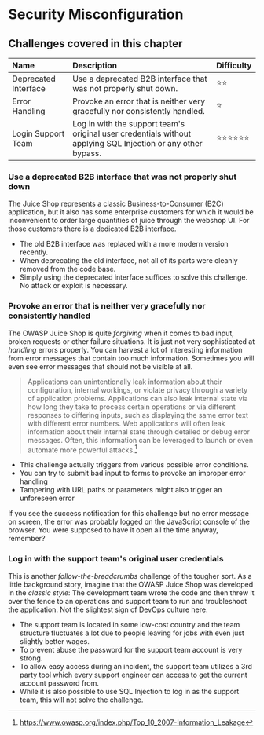 # Security Misconfiguration

## Challenges covered in this chapter

| Name                 | Description                                                                                                  | Difficulty |
|:---------------------|:-------------------------------------------------------------------------------------------------------------|:-----------|
| Deprecated Interface | Use a deprecated B2B interface that was not properly shut down.                                              | ⭐⭐        |
| Error Handling       | Provoke an error that is neither very gracefully nor consistently handled.                                   | ⭐          |
| Login Support Team   | Log in with the support team's original user credentials without applying SQL Injection or any other bypass. | ⭐⭐⭐⭐⭐⭐  |

### Use a deprecated B2B interface that was not properly shut down

The Juice Shop represents a classic Business-to-Consumer (B2C)
application, but it also has some enterprise customers for which it
would be inconvenient to order large quantities of juice through the
webshop UI. For those customers there is a dedicated B2B interface.

* The old B2B interface was replaced with a more modern version
  recently.
* When deprecating the old interface, not all of its parts were cleanly
  removed from the code base.
* Simply using the deprecated interface suffices to solve this
  challenge. No attack or exploit is necessary.

### Provoke an error that is neither very gracefully nor consistently handled

The OWASP Juice Shop is quite _forgiving_ when it comes to bad input,
broken requests or other failure situations. It is just not very
sophisticated at _handling_ errors properly. You can harvest a lot of
interesting information from error messages that contain too much
information. Sometimes you will even see error messages that should not
be visible at all.

> Applications can unintentionally leak information about their
> configuration, internal workings, or violate privacy through a variety
> of application problems. Applications can also leak internal state via
> how long they take to process certain operations or via different
> responses to differing inputs, such as displaying the same error text
> with different error numbers. Web applications will often leak
> information about their internal state through detailed or debug error
> messages. Often, this information can be leveraged to launch or even
> automate more powerful attacks.[^1]

* This challenge actually triggers from various possible error
  conditions.
* You can try to submit bad input to forms to provoke an improper error
  handling
* Tampering with URL paths or parameters might also trigger an
  unforeseen error

If you see the success notification for this challenge but no error
message on screen, the error was probably logged on the JavaScript
console of the browser. You were supposed to have it open all the time
anyway, remember?

### Log in with the support team's original user credentials

This is another _follow-the-breadcrumbs_ challenge of the tougher sort.
As a little background story, imagine that the OWASP Juice Shop was
developed in the _classic style_: The development team wrote the code
and then threw it over the fence to an operations and support team to
run and troubleshoot the application. Not the slightest sign of
[DevOps](https://en.wikipedia.org/wiki/DevOps) culture here.

* The support team is located in some low-cost country and the team
  structure fluctuates a lot due to people leaving for jobs with even
  just slightly better wages.
* To prevent abuse the password for the support team account is very
  strong.
* To allow easy access during an incident, the support team utilizes a
  3rd party tool which every support engineer can access to get the
  current account password from.
* While it is also possible to use SQL Injection to log in as the
  support team, this will not solve the challenge.

[^1]: https://www.owasp.org/index.php/Top_10_2007-Information_Leakage

